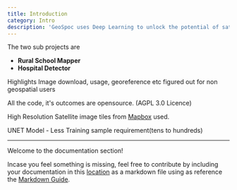 ```yaml
---
title: Introduction
category: Intro
description: 'GeoSpoc uses Deep Learning to unlock the potential of satellite images. We will be developing two separate models; one to detect rural Schools and another for Hospitals and a single visualization platform that hold outcomes from both the models. Maharashtra, our area of interest in this phase is likely to be extended pan INDIA post croudsourced validation of the model predictions! This is an initiative funded by the UNICEF to establish an inclusive community of Deep Learning Researchers & Remote Sensing Scientists for the development and exchange of best practices in Deep Learning for Earth Objects Detection (Schools/Hospitals in this case!).'
---
```


The two sub projects are 
- **Rural School Mapper**
- **Hospital Detector**

Highlights
Image download, usage, georeference etc figured out for non geospatial users

All the code, it's outcomes are opensource. (AGPL 3.0 Licence)

High Resolution Satellite image tiles from [Mapbox][3] used.

UNET Model - Less Training sample requirement(tens to hundreds)

---

Welcome to the documentation section!

<alert type="success">

Incase you feel something is missing, feel free to contribute by including your documentation in this [location][1] as a markdown file using as reference the [Markdown Guide][2].

[1]: <https://github.com/geospoc/unc-sch-documentation/tree/main/pages/en> "it automatically updates this site with your document!"
[2]: <https://www.markdownguide.org/basic-syntax> "use this syntax!"
[3]: <https://www.mapbox.com/about/maps> "more on Mapbox here!"  

